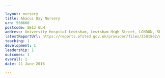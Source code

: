 ```yaml
---

layout: nursery
title: Abacus Day Nursery
urn: 508600
postcode: SE13 6LH
address: University Hospital Lewisham, Lewisham High Street, LONDON, SE13 6LH
latestReportUrl: https://reports.ofsted.gov.uk/provider/files/2581862/urn/508600.pdf
teaching: 1
development: 1
leadership: 1
outcomes: 1
overall: 1
date: 21 June 2016

---
```

